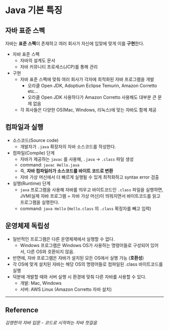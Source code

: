 # Java 기본 특징

## 자바 표준 스펙
자바는 **표준 스펙**이 존재하고 여러 회사가 자신에 입맞에 맞게 이를 **구현**한다.
* 자바 표준 스펙
	* 자바의 설계도 문서
	* 자바 커뮤니티 프로세스(JCP)를 통해 관리
* 구현
	* 자바 표준 스펙에 맞춰 여러 회사가 각자에 최적화된 자바 프로그램을 개발
		* 오라클 Open JDK, Adoptium Eclipse Temurin, Amazon Corretto etc...
		* 오라클 Open JDK 사용하다가 Amazon Corretto 사용해도 대부분 큰 문제 없음
	* 각 회사들은 다양한 OS(Mac, Windows, 리눅스)에 맞는 자바도 함께 제공

## 컴파일과 실행
* 소스코드(Source code)
	* 개발자가 `.java` 확장자의 자바 소스코드를 작성한다.
* 컴파일(Compile) 단계
	* 자바가 제공하는 `javac` 를 사용해, `.java` -> `.class` 파일 생성
	* command: `javac Hello.java`
	* 즉, **자바 컴파일러가 소스코드를 바이트 코드로 변환**
	* 자바 가상 머신에서 더 빠르게 실행될 수 있게 최적화하고 syntax error 검출
* 실행(Runtime) 단계
	* `java` 프로그램을 사용해 자바를 띄우고 바이트코드인 `.class` 파일을 실행하면, JVM(실제 자바 프로그램 = 자바 가상 머신)이 띄워지면서 바이트코드를 읽고 프로그램을 실행한다.
	* command: `java Hello` (`Hello.class` 의 `.class` 확장자를 빼고 입력)

## 운영체제 독립성
* 일반적인 프로그램은 다른 운영체제에서 실행할 수 없다.
	* Windows 프로그램은 Windows OS가 사용하는 명령어들로 구성되어 있어서, 다른 OS와 호환되지 않음.
* 반면에, 자바 프로그램은 자바가 설치된 모든 OS에서 실행 가능 (**호환성**)
* 각 OS에 맞게 설치된 자바는 해당 OS의 명령어들로 컴파일된 .class 바이트코드를 실행
* 덕분에 개발할 때와 서버 실행 시 환경에 맞춰 다른 자바를 사용할 수 있다.
	* 개발: Mac, Windows
	* 서버: AWS Linux (Amazon Corretto 자바 설치)
___
## Reference
*김영한의 자바 입문 - 코드로 시작하는 자바 첫걸음*